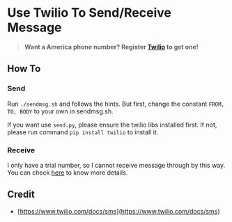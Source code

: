 # Use Twilio To Send/Receive Message

>  **Want a America phone number? Register [Twilio](www.twilio.com/referral/EqL6Os) to get one!**

## How To

### Send

Run `./sendmsg.sh` and follows the hints. But first, change the constant `FROM, TO, BODY` to your own in sendmsg.sh.

If you want use `send.py`, please ensure the twilio libs installed first. If not, please run command `pip install twilio` to install it.

### Receive

I only have a trial number, so I cannot receive message through by this way. You can check [here](https://www.twilio.com/docs/sms/tutorials/how-to-receive-and-reply-node-js#teconsent) to know more details.


## Credit

- [https://www.twilio.com/docs/sms](https://www.twilio.com/docs/sms)
